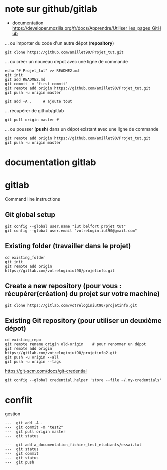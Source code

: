 # note sur github/gitlab

* documentation
<https://developer.mozilla.org/fr/docs/Apprendre/Utiliser_les_pages_GitHub>

… ou importer du code d'un autre dépot (**repository**)

~~~
git clone https://github.com/amillet90/Projet_tut.git
~~~

… ou créer un nouveau dépot avec une ligne de commande

~~~
echo "# Projet_tut" >> README2.md
git init
git add README2.md
git commit -m "first commit"
git remote add origin https://github.com/amillet90/Projet_tut.git
git push -u origin master

git add -A .     # ajoute tout
~~~

…  récupérer de github/gitlab

~~~
git pull origin master #
~~~



…  ou pousser (**push**) dans un dépot existant avec une ligne de commande

~~~
git remote add origin https://github.com/amillet90/Projet_tut.git
git push -u origin master
~~~


# documentation gitlab


# gitlab
 Command line instructions

## Git global setup

~~~
git config --global user.name "iut belfort projet tut"
git config --global user.email "votreLogin.iut90@gmail.com"
~~~

## Existing folder (travailler dans le projet)

~~~
cd existing_folder
git init
git remote add origin https://gitlab.com/votreloginiut90/projetinfo.git
~~~

## Create a new repository (pour vous : récupérer(création) du projet sur votre machine)


~~~
git clone https://gitlab.com/votreloginiut90/projetinfo.git
~~~

## Existing Git repository (pour utiliser un deuxième dépot)

~~~
cd existing_repo
git remote rename origin old-origin    # pour renommer un dépot 
git remote add origin https://gitlab.com/votreloginiut90/projetinfo2.git
git push -u origin --all
git push -u origin --tags
~~~

<https://git-scm.com/docs/git-credential>

~~~
git config --global credential.helper 'store --file ~/.my-credentials'
~~~

# conflit 

gestion

~~~
---  git add -A . 
---  git commit -m "test2"
---  git pull origin master
---  git status

---  git add a_documentation_fichier_test_etudiants/essai.txt 
---  git status
---  git commit
---  git status
---  git push
~~~